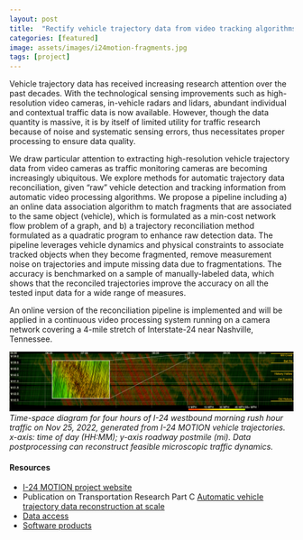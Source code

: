 ```yaml
---
layout: post
title:  "Rectify vehicle trajectory data from video tracking algorithms"
categories: [featured]
image: assets/images/i24motion-fragments.jpg
tags: [project]
---
```

Vehicle trajectory data has received increasing research attention over the past decades. With the technological sensing improvements such as high-resolution video cameras, in-vehicle radars and lidars, abundant individual and contextual traffic data is now available. However, though the data quantity is massive, it is by itself of limited utility for traffic research because of noise and systematic sensing errors, thus necessitates proper processing to ensure data quality. 

We draw particular attention to extracting high-resolution vehicle trajectory data from video cameras as traffic monitoring cameras are becoming increasingly ubiquitous. We explore methods for automatic trajectory data reconciliation, given “raw” vehicle detection and tracking information from automatic video processing algorithms. We propose a pipeline including a) an online data association algorithm to match fragments that are associated to the same object (vehicle), which is formulated as a min-cost network flow problem of a graph, and b) a trajectory reconciliation method formulated as a quadratic program to enhance raw detection data. The pipeline leverages vehicle dynamics and physical constraints to associate tracked objects when they become fragmented, remove measurement noise on trajectories and impute missing data due to fragmentations. The accuracy is benchmarked on a sample of manually-labeled data, which shows that the reconciled trajectories improve the accuracy on all the tested input data for a wide range of measures. 

An online version of the reconciliation pipeline is implemented and will be applied in a continuous video processing system running on a camera network covering a 4-mile stretch of Interstate-24 near Nashville, Tennessee.

![alt text](../assets/images/ts.png)*Time-space diagram for four hours of I-24 westbound morning rush hour traffic on Nov 25, 2022, generated from I-24 MOTION vehicle trajectories. x-axis: time of day (HH:MM); y-axis roadway postmile (mi). Data postprocessing can reconstruct feasible microscopic traffic dynamics.*

#### Resources
- [I-24 MOTION project website][i-24motion]
- Publication on Transportation Research Part C [Automatic vehicle trajectory data reconstruction at scale][trc-paper]
- [Data access][i24-data]
- [Software products][i24-software]


[i-24motion]: https://i24motion.org
[trc-paper]: https://www.sciencedirect.com/science/article/pii/S0968090X2400041X
[i24-data]: https://i24motion.org/data
[i24-software]: https://i24motion.org/software-products